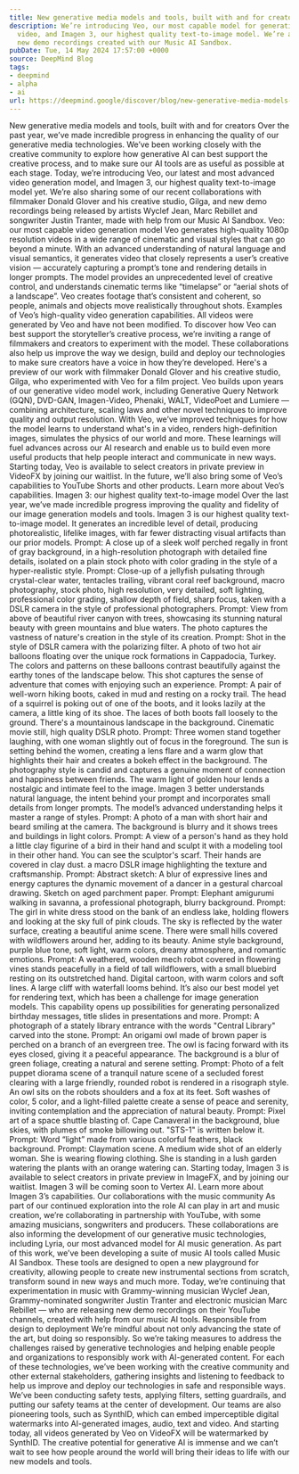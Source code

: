 ```yaml
---
title: New generative media models and tools, built with and for creators
description: We’re introducing Veo, our most capable model for generating high-definition
  video, and Imagen 3, our highest quality text-to-image model. We’re also sharing
  new demo recordings created with our Music AI Sandbox.
pubDate: Tue, 14 May 2024 17:57:00 +0000
source: DeepMind Blog
tags:
- deepmind
- alpha
- ai
url: https://deepmind.google/discover/blog/new-generative-media-models-and-tools-built-with-and-for-creators/
---
```


New generative media models and tools, built with and for creators
Over the past year, we’ve made incredible progress in enhancing the quality of our generative media technologies. We’ve been working closely with the creative community to explore how generative AI can best support the creative process, and to make sure our AI tools are as useful as possible at each stage.
Today, we’re introducing Veo, our latest and most advanced video generation model, and Imagen 3, our highest quality text-to-image model yet.
We’re also sharing some of our recent collaborations with filmmaker Donald Glover and his creative studio, Gilga, and new demo recordings being released by artists Wyclef Jean, Marc Rebillet and songwriter Justin Tranter, made with help from our Music AI Sandbox.
Veo: our most capable video generation model
Veo generates high-quality 1080p resolution videos in a wide range of cinematic and visual styles that can go beyond a minute. With an advanced understanding of natural language and visual semantics, it generates video that closely represents a user’s creative vision — accurately capturing a prompt’s tone and rendering details in longer prompts.
The model provides an unprecedented level of creative control, and understands cinematic terms like “timelapse” or “aerial shots of a landscape”. Veo creates footage that’s consistent and coherent, so people, animals and objects move realistically throughout shots.
Examples of Veo’s high-quality video generation capabilities. All videos were generated by Veo and have not been modified.
To discover how Veo can best support the storyteller’s creative process, we’re inviting a range of filmmakers and creators to experiment with the model. These collaborations also help us improve the way we design, build and deploy our technologies to make sure creators have a voice in how they’re developed.
Here's a preview of our work with filmmaker Donald Glover and his creative studio, Gilga, who experimented with Veo for a film project.
Veo builds upon years of our generative video model work, including Generative Query Network (GQN), DVD-GAN, Imagen-Video, Phenaki, WALT, VideoPoet and Lumiere — combining architecture, scaling laws and other novel techniques to improve quality and output resolution.
With Veo, we’ve improved techniques for how the model learns to understand what's in a video, renders high-definition images, simulates the physics of our world and more. These learnings will fuel advances across our AI research and enable us to build even more useful products that help people interact and communicate in new ways.
Starting today, Veo is available to select creators in private preview in VideoFX by joining our waitlist. In the future, we’ll also bring some of Veo’s capabilities to YouTube Shorts and other products.
Learn more about Veo’s capabilities.
Imagen 3: our highest quality text-to-image model
Over the last year, we’ve made incredible progress improving the quality and fidelity of our image generation models and tools.
Imagen 3 is our highest quality text-to-image model. It generates an incredible level of detail, producing photorealistic, lifelike images, with far fewer distracting visual artifacts than our prior models.
Prompt: A close up of a sleek wolf perched regally in front of gray background, in a high-resolution photograph with detailed fine details, isolated on a plain stock photo with color grading in the style of a hyper-realistic style.
Prompt: Close-up of a jellyfish pulsating through crystal-clear water, tentacles trailing, vibrant coral reef background, macro photography, stock photo, high resolution, very detailed, soft lighting, professional color grading, shallow depth of field, sharp focus, taken with a DSLR camera in the style of professional photographers.
Prompt: View from above of beautiful river canyon with trees, showcasing its stunning natural beauty with green mountains and blue waters. The photo captures the vastness of nature's creation in the style of its creation.
Prompt: Shot in the style of DSLR camera with the polarizing filter. A photo of two hot air balloons floating over the unique rock formations in Cappadocia, Turkey. The colors and patterns on these balloons contrast beautifully against the earthy tones of the landscape below. This shot captures the sense of adventure that comes with enjoying such an experience.
Prompt: A pair of well-worn hiking boots, caked in mud and resting on a rocky trail. The head of a squirrel is poking out of one of the boots, and it looks lazily at the camera, a little king of its shoe. The laces of both boots fall loosely to the ground. There's a mountainous landscape in the background. Cinematic movie still, high quality DSLR photo.
Prompt: Three women stand together laughing, with one woman slightly out of focus in the foreground. The sun is setting behind the women, creating a lens flare and a warm glow that highlights their hair and creates a bokeh effect in the background. The photography style is candid and captures a genuine moment of connection and happiness between friends. The warm light of golden hour lends a nostalgic and intimate feel to the image.
Imagen 3 better understands natural language, the intent behind your prompt and incorporates small details from longer prompts. The model’s advanced understanding helps it master a range of styles.
Prompt: A photo of a man with short hair and beard smiling at the camera. The background is blurry and it shows trees and buildings in light colors.
Prompt: A view of a person's hand as they hold a little clay figurine of a bird in their hand and sculpt it with a modeling tool in their other hand. You can see the sculptor's scarf. Their hands are covered in clay dust. a macro DSLR image highlighting the texture and craftsmanship.
Prompt: Abstract sketch: A blur of expressive lines and energy captures the dynamic movement of a dancer in a gestural charcoal drawing. Sketch on aged parchment paper.
Prompt: Elephant amigurumi walking in savanna, a professional photograph, blurry background.
Prompt: The girl in white dress stood on the bank of an endless lake, holding flowers and looking at the sky full of pink clouds. The sky is reflected by the water surface, creating a beautiful anime scene. There were small hills covered with wildflowers around her, adding to its beauty. Anime style background, purple blue tone, soft light, warm colors, dreamy atmosphere, and romantic emotions.
Prompt: A weathered, wooden mech robot covered in flowering vines stands peacefully in a field of tall wildflowers, with a small bluebird resting on its outstretched hand. Digital cartoon, with warm colors and soft lines. A large cliff with waterfall looms behind.
It’s also our best model yet for rendering text, which has been a challenge for image generation models. This capability opens up possibilities for generating personalized birthday messages, title slides in presentations and more.
Prompt: A photograph of a stately library entrance with the words "Central Library" carved into the stone.
Prompt: An origami owl made of brown paper is perched on a branch of an evergreen tree. The owl is facing forward with its eyes closed, giving it a peaceful appearance. The background is a blur of green foliage, creating a natural and serene setting.
Prompt: Photo of a felt puppet diorama scene of a tranquil nature scene of a secluded forest clearing with a large friendly, rounded robot is rendered in a risograph style. An owl sits on the robots shoulders and a fox at its feet. Soft washes of color, 5 color, and a light-filled palette create a sense of peace and serenity, inviting contemplation and the appreciation of natural beauty.
Prompt: Pixel art of a space shuttle blasting of. Cape Canaveral in the background, blue skies, with plumes of smoke billowing out. "STS-1" is written below it.
Prompt: Word “light” made from various colorful feathers, black background.
Prompt: Claymation scene. A medium wide shot of an elderly woman. She is wearing flowing clothing. She is standing in a lush garden watering the plants with an orange watering can.
Starting today, Imagen 3 is available to select creators in private preview in ImageFX, and by joining our waitlist. Imagen 3 will be coming soon to Vertex AI.
Learn more about Imagen 3’s capabilities.
Our collaborations with the music community
As part of our continued exploration into the role AI can play in art and music creation, we’re collaborating in partnership with YouTube, with some amazing musicians, songwriters and producers.
These collaborations are also informing the development of our generative music technologies, including Lyria, our most advanced model for AI music generation.
As part of this work, we’ve been developing a suite of music AI tools called Music AI Sandbox. These tools are designed to open a new playground for creativity, allowing people to create new instrumental sections from scratch, transform sound in new ways and much more.
Today, we’re continuing that experimentation in music with Grammy-winning musician Wyclef Jean, Grammy-nominated songwriter Justin Tranter and electronic musician Marc Rebillet — who are releasing new demo recordings on their YouTube channels, created with help from our music AI tools.
Responsible from design to deployment
We’re mindful about not only advancing the state of the art, but doing so responsibly. So we’re taking measures to address the challenges raised by generative technologies and helping enable people and organizations to responsibly work with AI-generated content.
For each of these technologies, we’ve been working with the creative community and other external stakeholders, gathering insights and listening to feedback to help us improve and deploy our technologies in safe and responsible ways.
We’ve been conducting safety tests, applying filters, setting guardrails, and putting our safety teams at the center of development. Our teams are also pioneering tools, such as SynthID, which can embed imperceptible digital watermarks into AI-generated images, audio, text and video. And starting today, all videos generated by Veo on VideoFX will be watermarked by SynthID.
The creative potential for generative AI is immense and we can’t wait to see how people around the world will bring their ideas to life with our new models and tools.